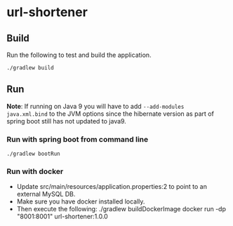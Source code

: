 # url-shortener

## Build
Run the following to test and build the application.

    ./gradlew build

## Run
**Note**: If running on Java 9 you will have to add `--add-modules java.xml.bind` to the JVM options since the hibernate version as part of spring boot still has not updated to java9.

### Run with spring boot from command line
    ./gradlew bootRun

### Run with docker
- Update src/main/resources/application.properties:2 to point to an external MySQL DB.
- Make sure you have docker installed locally.
- Then execute the following:
    ./gradlew buildDockerImage
    docker run -dp "8001:8001" url-shortener:1.0.0
